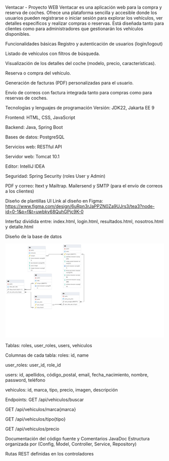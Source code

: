Ventacar - Proyecto WEB
Ventacar es una aplicación web para la compra y reserva de coches. Ofrece una plataforma sencilla y accesible donde los usuarios pueden registrarse o iniciar sesión para explorar los vehículos, ver detalles específicos y realizar compras o reservas. Está diseñada tanto para clientes como para administradores que gestionarán los vehículos disponibles.

Funcionalidades básicas
Registro y autenticación de usuarios (login/logout)

Listado de vehículos con filtros de búsqueda.

Visualización de los detalles del coche (modelo, precio, características).

Reserva o compra del vehículo.

Generación de facturas (PDF) personalizadas para el usuario.

Envío de correos con factura integrada tanto para compras como para reservas de coches.

Tecnologías y lenguajes de programación
Versión: JDK22, Jakarta EE 9

Frontend: HTML, CSS, JavaScript

Backend: Java, Spring Boot

Bases de datos: PostgreSQL

Servicios web: RESTful API

Servidor web: Tomcat 10.1

Editor: IntelliJ IDEA

Seguridad: Spring Security (roles User y Admin)

PDF y correo: Itext y Mailtrap. Mailersend y SMTP (para el envío de correos a los clientes)

Diseño de plantillas UI
Link al diseño en Figma: https://www.figma.com/design/6uRpn3rJaPPZN0Za9UJrs3/tea3?node-id=0-1&p=f&t=uwbky68QuhGPjc9K-0

Interfaz dividida entre: index.html, login.html, resultados.html, nosotros.html y detalle.html

Diseño de la base de datos

![Diagrama de base de datos](https://github.com/elianiubo/ventacar/blob/main/src/main/assets/DBrelational.jpeg?raw=true)

Tablas: roles, user_roles, users, vehiculos

Columnas de cada tabla:
roles: id, name

user_roles: user_id, role_id

users: id, apellidos, código_postal, email, fecha_nacimiento, nombre, password, teléfono

vehiculos: id, marca, tipo, precio, imagen, descripción

Endpoints:
GET /api/vehiculos/buscar

GET /api/vehiculos/marca{marca}

GET /api/vehiculos/tipo{tipo}

GET /api/vehiculos/precio

Documentación del código fuente y Comentarios JavaDoc
Estructura organizada por (Config, Model, Controller, Service, Repository)

Rutas REST definidas en los controladores
